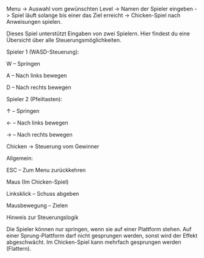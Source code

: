 
Menu -> Auswahl vom gewünschten Level -> Namen der Spieler eingeben -> Spiel läuft solange bis einer das Ziel erreicht -> Chicken-Spiel nach Anweisungen spielen.


Dieses Spiel unterstützt Eingaben von zwei Spielern. Hier findest du eine Übersicht über alle Steuerungsmöglichkeiten.

Spieler 1 (WASD-Steuerung):

  W – Springen

  A – Nach links bewegen

  D – Nach rechts bewegen

Spieler 2 (Pfeiltasten):

  ↑ – Springen

  ← – Nach links bewegen

  → – Nach rechts bewegen

Chicken -> Steuerung vom Gewinner


Allgemein:

  ESC – Zum Menu zurückkehren


Maus (Im Chicken-Spiel)

  Linksklick – Schuss abgeben

  Mausbewegung – Zielen



Hinweis zur Steuerungslogik

Die Spieler können nur springen, wenn sie auf einer Plattform stehen. Auf einer Sprung-Plattform darf nicht gesprungen werden, sonst wird der Effekt abgeschwächt.
Im Chicken-Spiel kann mehrfach gesprungen werden (Flattern).
